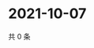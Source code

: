 # 2021-10-07

共 0 条

<!-- BEGIN -->
<!-- 最后更新时间 Thu Oct 07 2021 22:13:51 GMT+0800 (China Standard Time) -->

<!-- END -->
